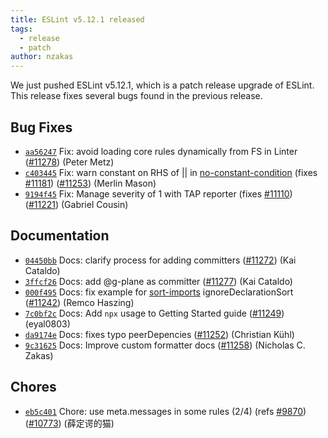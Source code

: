 ```yaml
---
title: ESLint v5.12.1 released
tags:
  - release
  - patch
author: nzakas
---
```


We just pushed ESLint v5.12.1, which is a patch release upgrade of ESLint. This release fixes several bugs found in the previous release.












## Bug Fixes


* [`aa56247`](https://github.com/eslint/eslint/commit/aa56247746a0095996a41dd03bdbbf659f0f93b6) Fix: avoid loading core rules dynamically from FS in Linter ([#11278](https://github.com/eslint/eslint/issues/11278)) (Peter Metz)
* [`c403445`](https://github.com/eslint/eslint/commit/c40344566eff2e77a6ae2b2d2dbdbd4ad3e76b67) Fix: warn constant on RHS of || in [no-constant-condition](/docs/rules/no-constant-condition) (fixes [#11181](https://github.com/eslint/eslint/issues/11181)) ([#11253](https://github.com/eslint/eslint/issues/11253)) (Merlin Mason)
* [`9194f45`](https://github.com/eslint/eslint/commit/9194f45ac7d521119a53773bf02b81670bad526e) Fix: Manage severity of 1 with TAP reporter (fixes [#11110](https://github.com/eslint/eslint/issues/11110)) ([#11221](https://github.com/eslint/eslint/issues/11221)) (Gabriel Cousin)




## Documentation


* [`04450bb`](https://github.com/eslint/eslint/commit/04450bb7ed20f2412102538b238119d9764b4dc9) Docs: clarify process for adding committers ([#11272](https://github.com/eslint/eslint/issues/11272)) (Kai Cataldo)
* [`3ffcf26`](https://github.com/eslint/eslint/commit/3ffcf26c1c83efe7d7cf2d87f1063695ae653709) Docs: add @g-plane as committer ([#11277](https://github.com/eslint/eslint/issues/11277)) (Kai Cataldo)
* [`000f495`](https://github.com/eslint/eslint/commit/000f4952ae6a4311fbbc3ed36c481235fcb0b64b) Docs: fix example for [sort-imports](/docs/rules/sort-imports) ignoreDeclarationSort ([#11242](https://github.com/eslint/eslint/issues/11242)) (Remco Haszing)
* [`7c0bf2c`](https://github.com/eslint/eslint/commit/7c0bf2ca92d83125a1fa000c9c4250bae6b4fc21) Docs: Add `npx` usage to Getting Started guide ([#11249](https://github.com/eslint/eslint/issues/11249)) (eyal0803)
* [`da9174e`](https://github.com/eslint/eslint/commit/da9174e0798c1d785ddabb3ae405860fc5b89311) Docs: fixes typo peerDepencies ([#11252](https://github.com/eslint/eslint/issues/11252)) (Christian Kühl)
* [`9c31625`](https://github.com/eslint/eslint/commit/9c31625f19176664ef76dcf088ce50703c41c324) Docs: Improve custom formatter docs ([#11258](https://github.com/eslint/eslint/issues/11258)) (Nicholas C. Zakas)








## Chores


* [`eb5c401`](https://github.com/eslint/eslint/commit/eb5c4014f16be1c2003ed46ce9560d0d8a567d0f) Chore: use meta.messages in some rules (2/4) (refs [#9870](https://github.com/eslint/eslint/issues/9870)) ([#10773](https://github.com/eslint/eslint/issues/10773)) (薛定谔的猫)
